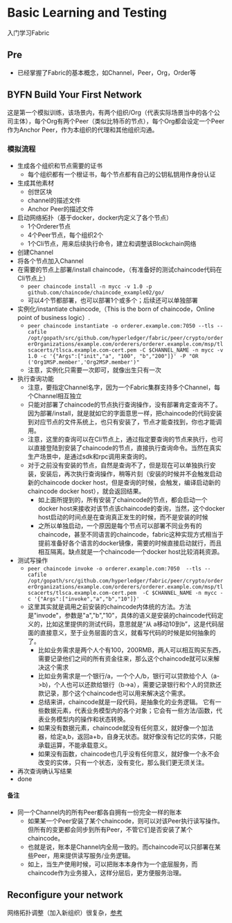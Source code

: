 # Basic Learning and Testing
入门学习Fabric

## Pre
- 已经掌握了Fabric的基本概念，如Channel，Peer，Org，Order等

## BYFN Build Your First Network
这是第一个模拟训练，该场景内，有两个组织/Org（代表实际场景当中的各个公司主体），每个Org有两个Peer（类似比特币的节点），每个Org都会设定一个Peer作为Anchor Peer，作为本组织的代理和其他组织沟通。

### 模拟流程
- 生成各个组织和节点需要的证书
	- 每个组织都有一个根证书，每个节点都有自己的公钥私钥用作身份认证
- 生成其他素材
	- 创世区块
	- channel的描述文件
	- Anchor Peer的描述文件
- 启动网络拓扑（基于docker，docker内定义了各个节点）
	- 1个Orderer节点
	- 4个Peer节点，每个组织2个
	- 1个Cli节点，用来后续执行命令，建立和调整该Blockchain网络
- 创建Channel
- 将各个节点加入Channel
- 在需要的节点上部署/install chaincode，（有准备好的测试chaincode代码在Cli节点上） 
	- `peer chaincode install -n mycc -v 1.0 -p github.com/chaincode/chaincode_example02/go/`
	- 可以4个节都部署，也可以部署1个或多个；后续还可以单独部署
- 实例化/instantiate chaincode,（This is the born of chaincode，Online point of business logic）.
	- `peer chaincode instantiate -o orderer.example.com:7050 --tls --cafile /opt/gopath/src/github.com/hyperledger/fabric/peer/crypto/ordererOrganizations/example.com/orderers/orderer.example.com/msp/tlscacerts/tlsca.example.com-cert.pem -C $CHANNEL_NAME -n mycc -v 1.0 -c '{"Args":["init","a", "100", "b","200"]}' -P "OR ('Org1MSP.member','Org2MSP.member')"`
	- 注意，实例化只需要一次即可，就像出生只有一次
- 执行查询功能
	- 注意，要指定Channel名字，因为一个Fabric集群支持多个Channel，每个Channel相互独立
	- 只能对部署了chaincode的节点执行查询操作，没有部署肯定查询不了。因为部署/install，就是就如它的字面意思一样，把chaincode的代码安装到对应节点的文件系统上，也只有安装了，节点才能查找到，你也才能调用。
	- 注意，这里的查询可以在Cli节点上，通过指定要查询的节点来执行，也可以直接登陆到安装了chaincode的节点，直接执行查询命令。当然在真实生产场景中，是通过sdk和rpc调用来查询的。
	- 对于之前没有安装的节点，自然是查询不了，但是现在可以单独执行安装，安装后，再次执行查询操作，稍等片刻（安装的时候并不会触发启动新的chaincode docker host，但是查询的时候，会触发，编译启动新的chaincode docker host），就会返回结果。
		- 如上面所提到的，所有安装了chaincode的节点，都会启动一个docker host来接收对该节点该chaincode的查询，当然，这个docker host启动的时间点是在查询真正发生的时候，而不是安装的时候
		- 之所以单独启动，一个原因是每个节点可以部署不同业务有的chaincode，甚至不同语言的chaincode，fabric这种实现方式相当于提前准备好各个语言的docker镜像，需要的时候直接启动就行，而且相互隔离。缺点就是一个chaincode一个docker host比较消耗资源。
- 测试写操作
	- `peer chaincode invoke -o orderer.example.com:7050  --tls --cafile /opt/gopath/src/github.com/hyperledger/fabric/peer/crypto/ordererOrganizations/example.com/orderers/orderer.example.com/msp/tlscacerts/tlsca.example.com-cert.pem  -C $CHANNEL_NAME -n mycc -c '{"Args":["invoke","a","b","10"]}'`
	- 这里其实就是调用之前安装的chaincode内体统的方法。方法是"invode"，参数是"a","b","10"，具体的语义是安装的chaincode代码定义的，比如这里提供的测试代码，意思就是“从
	a移动10到b”，这是代码层面的直接意义，至于业务层面的含义，就看写代码的时候是如何抽象的了。
		- 比如业务需求是两个人个有100，200RMB，两人可以相互购买东西，需要记录他们之间的所有资金往来，那么这个chaincode就可以来解决这个需求
		- 比如业务需求是一个银行/a，一个个人/b，银行可以贷款给个人（a->b)，个人也可以还款给银行（b->a），需要记录银行和个人的贷款还款记录，那个这个chaincode也可以用来解决这个需求。
		- 总结来讲，chaincode就是一段代码，是抽象化的业务逻辑。 它有一些数据元素，代表业务模型内的各个对象；它会有一些方法/函数，代表业务模型内的操作和状态转换。
		- 如果没有数据元素，chaincode就没有任何意义，就好像一个加法器，给定a,b，返回a+b，自身无状态。就好像没有记忆的实体，只能承载运算，不能承载意义。
		- 如果没有函数，chaincode也几乎没有任何意义，就好像一个永不会改变的实体，只有一个状态，没有变化，那么我们更无须关注。
- 再次查询确认写结果
- done

#### 备注
- 同一个Channel内的所有Peer都各自拥有一份完全一样的账本
	- 如果某一个Peer安装了某个chaincode，则可以对该Peer执行读写操作。但所有的变更都会同步到所有Peer，不管它们是否安装了某个chaincode。
	- 也就是说，账本是Channel内全局一致的。而chaincode可以只部署在某些Peer，用来提供读写服务/业务逻辑。
	- 如上，当生产使用时候，可以把账本本身作为一个底层服务，而chaincode作为业务接入，这样分层后，更方便服务治理。


## Reconfigure your network
网络拓扑调整（加入新组织）很复杂，[参考](http://hyperledger-fabric.readthedocs.io/en/latest/channel_update.html)
